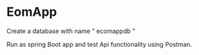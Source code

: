 # EomApp
Create a database with name " ecomappdb "  

Run as spring Boot app and test Api functionality using Postman. 
